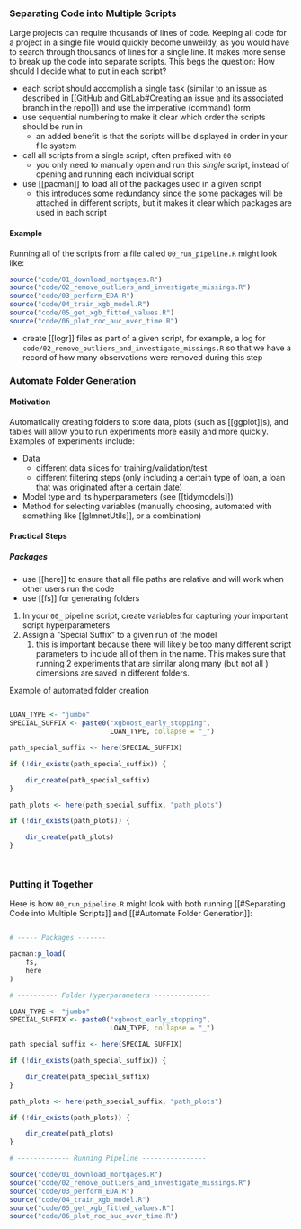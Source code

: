 ### Separating Code into Multiple Scripts

Large projects can require thousands of lines of code. Keeping all code for a project in a single file would quickly become unweildy, as you would have to search through thousands of lines for a single line. It makes more sense to break up the code into separate scripts. This begs the question: How should I decide what to put in each script?

- each script should accomplish a single task (similar to an issue as described in  [[GitHub and GitLab#Creating an issue and its associated branch in the repo]]) and use the imperative (command) form
- use sequential numbering to make it clear which order the scripts should be run in
	- an added benefit is that the scripts will be displayed in order in your file system
- call all scripts from a single script, often prefixed with `00`
	- you only need to manually open and run this *single* script, instead of opening and running each individual script
- use [[pacman]] to load all of the packages used in a given script
	- this introduces some redundancy since the some packages will be attached in different scripts, but it makes it clear which packages are used in each script

#### Example

Running all of the scripts from a file called `00_run_pipeline.R` might look like:

```R
source("code/01_download_mortgages.R")
source("code/02_remove_outliers_and_investigate_missings.R")
source("code/03_perform_EDA.R")
source("code/04_train_xgb_model.R")
source("code/05_get_xgb_fitted_values.R")
source("code/06_plot_roc_auc_over_time.R")
```

- create [[logr]] files as part of a given script, for example, a log for `code/02_remove_outliers_and_investigate_missings.R` so that we have a record of how many observations were removed during this step


### Automate Folder Generation

#### Motivation

Automatically creating folders to store data, plots (such as [[ggplot]]s), and tables will allow you to run experiments more easily and more quickly. Examples of experiments include:

- Data
	- different data slices for training/validation/test
	- different filtering steps (only including a certain type of loan, a loan that was originated after a certain date)
- Model type and its hyperparameters (see [[tidymodels]])
- Method for selecting variables (manually choosing, automated with something like [[glmnetUtils]], or a combination)

#### Practical Steps

##### Packages
- use [[here]] to ensure that all file paths are relative and will work when other users run the code
- use [[fs]] for generating folders

1. In your `00_` pipeline script, create variables for capturing your important script hyperparameters
2. Assign a "Special Suffix" to a given run of the model
	1. this is important because there will likely be too many different script parameters to include all of them in the name. This makes sure that running 2 experiments that are similar along many (but not all ) dimensions are saved in different folders.

Example of automated folder creation

```R

LOAN_TYPE <- "jumbo"
SPECIAL_SUFFIX <- paste0("xgboost_early_stopping",
						 LOAN_TYPE, collapse = "_")

path_special_suffix <- here(SPECIAL_SUFFIX)

if (!dir_exists(path_special_suffix)) {

	dir_create(path_special_suffix)
}

path_plots <- here(path_special_suffix, "path_plots")

if (!dir_exists(path_plots)) {

	dir_create(path_plots)
}




```


### Putting it Together

Here is how `00_run_pipeline.R` might look with both running [[#Separating Code into Multiple Scripts]] and [[#Automate Folder Generation]]:


```R

# ----- Packages -------

pacman:p_load(
	fs,
	here
)

# ---------- Folder Hyperparameters --------------

LOAN_TYPE <- "jumbo"
SPECIAL_SUFFIX <- paste0("xgboost_early_stopping",
						 LOAN_TYPE, collapse = "_")

path_special_suffix <- here(SPECIAL_SUFFIX)

if (!dir_exists(path_special_suffix)) {

	dir_create(path_special_suffix)
}

path_plots <- here(path_special_suffix, "path_plots")

if (!dir_exists(path_plots)) {

	dir_create(path_plots)
}

# ------------- Running Pipeline ----------------

source("code/01_download_mortgages.R")
source("code/02_remove_outliers_and_investigate_missings.R")
source("code/03_perform_EDA.R")
source("code/04_train_xgb_model.R")
source("code/05_get_xgb_fitted_values.R")
source("code/06_plot_roc_auc_over_time.R")


```






